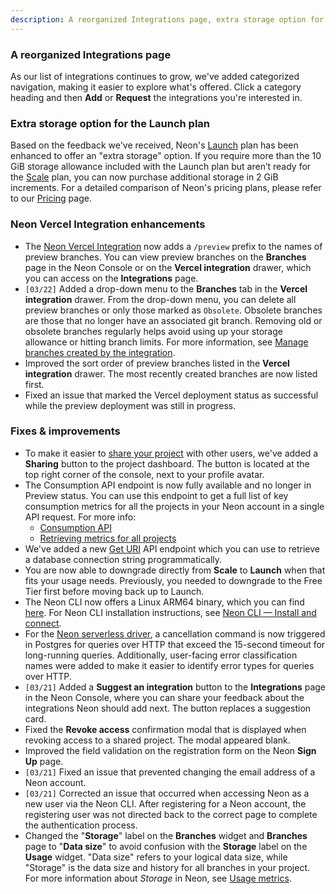 ```yaml
---
description: A reorganized Integrations page, extra storage option for the Launch plan, Vercel integration enhancements, and more
---
```


### A reorganized Integrations page

As our list of integrations continues to grow, we've added categorized navigation, making it easier to explore what's offered. Click a category heading and then **Add** or **Request** the integrations you're interested in.

### Extra storage option for the Launch plan

Based on the feedback we've received, Neon's [Launch](/docs/introduction/plans#launch) plan has been enhanced to offer an "extra storage" option. If you require more than the 10 GiB storage allowance included with the Launch plan but aren’t ready for the [Scale](/docs/introduction/plans#scale) plan, you can now purchase additional storage in 2 GiB increments. For a detailed comparison of Neon's pricing plans, please refer to our [Pricing](https://neon.tech/pricing) page.

### Neon Vercel Integration enhancements

- The [Neon Vercel Integration](https://vercel.com/integrations/neon) now adds a `/preview` prefix to the names of preview branches. You can view preview branches on the **Branches** page in the Neon Console or on the **Vercel integration** drawer, which you can access on the **Integrations** page.
- `[03/22]` Added a drop-down menu to the **Branches** tab in the **Vercel integration** drawer. From the drop-down menu, you can delete all preview branches or only those marked as `Obsolete`. Obsolete branches are those that no longer have an associated git branch. Removing old or obsolete branches regularly helps avoid using up your storage allowance or hitting branch limits. For more information, see [Manage branches created by the integration](/docs/guides/vercel#manage-branches-created-by-the-integration).
- Improved the sort order of preview branches listed in the **Vercel integration** drawer. The most recently created branches are now listed first.
- Fixed an issue that marked the Vercel deployment status as successful while the preview deployment was still in progress.

### Fixes & improvements

- To make it easier to [share your project](/docs/guides/project-sharing-guide) with other users, we've added a **Sharing** button to the project dashboard. The button is located at the top right corner of the console, next to your profile avatar.
- The Consumption API endpoint is now fully available and no longer in Preview status. You can use this endpoint to get a full list of key consumption metrics for all the projects in your Neon account in a single API request. For more info:
    - [Consumption API](https://api-docs.neon.tech/reference/listprojectsconsumption)
    - [Retrieving metrics for all projects](/docs/guides/partner-billing#retrieving-metrics-for-all-projects)
- We've added a new [Get URI](https://api-docs.neon.tech/reference/getconnectionuri) API endpoint which you can use to retrieve a database connection string programmatically.
- You are now able to downgrade directly from **Scale** to **Launch** when that fits your usage needs. Previously, you needed to downgrade to the Free Tier first before moving back up to Launch.
- The Neon CLI now offers a Linux ARM64 binary, which you can find [here](https://github.com/neondatabase/neonctl/releases). For Neon CLI installation instructions, see [Neon CLI — Install and connect](/docs/reference/cli-install).
- For the [Neon serverless driver](/docs/serverless/serverless-driver), a cancellation command is now triggered in Postgres for queries over HTTP that exceed the 15-second timeout for long-running queries. Additionally, user-facing error classification names were added to make it easier to identify error types for queries over HTTP.
- `[03/21]` Added a **Suggest an integration** button to the **Integrations** page in the Neon Console, where you can share your feedback about the integrations Neon should add next. The button replaces a suggestion card.
- Fixed the **Revoke access** confirmation modal that is displayed when revoking access to a shared project. The modal appeared blank.
- Improved the field validation on the registration form on the Neon **Sign Up** page.
- `[03/21]` Fixed an issue that prevented changing the email address of a Neon account.
- `[03/21]` Corrected an issue that occurred when accessing Neon as a new user via the Neon CLI. After registering for a Neon account, the registering user was not directed back to the correct page to complete the authentication process.
- Changed the "**Storage**" label on the **Branches** widget and **Branches** page to "**Data size**" to avoid confusion with the **Storage** label on the **Usage** widget. "Data size" refers to your logical data size, while "Storage" is the data size and history for all branches in your project. For more information about _Storage_ in Neon, see [Usage metrics](/docs/introduction/usage-metrics).
